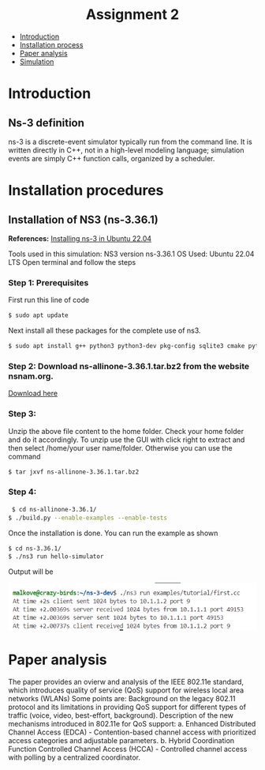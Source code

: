 # <center> Assignment 2 </center>

- [Introduction](#Introduction)
- [Installation process](#Install-process)
- [Paper analysis](#Paper-analysis)
- [Simulation](#Simulation)


# Introduction
## Ns-3 definition
ns-3 is a discrete-event simulator typically run from the command line. It is written directly in C++, not in a high-level modeling language; simulation events are simply C++ function calls, organized by a scheduler.

# Installation procedures
## Installation of NS3 (ns-3.36.1)
**References:** [Installing ns-3 in Ubuntu 22.04](https://www.nsnam.com/2022/06/ns3-installation-in-ubuntu-2204.html)

Tools used in this simulation:
NS3 version ns-3.36.1 
OS Used: Ubuntu 22.04 LTS
Open terminal and follow the steps

### Step 1: Prerequisites

First run this line of code

```bash 
$ sudo apt update
```

Next install all these packages for the complete use of ns3.

```bash 
$ sudo apt install g++ python3 python3-dev pkg-config sqlite3 cmake python3-setuptools git qtbase5-dev qtchooser qt5-qmake qtbase5-dev-tools gir1.2-goocanvas-2.0 python3-gi python3-gi-cairo python3-pygraphviz gir1.2-gtk-3.0 ipython3 openmpi-bin openmpi-common openmpi-doc libopenmpi-dev autoconf cvs bzr unrar gsl-bin libgsl-dev libgslcblas0 wireshark tcpdump sqlite sqlite3 libsqlite3-dev  libxml2 libxml2-dev libc6-dev libc6-dev-i386 libclang-dev llvm-dev automake python3-pip libxml2 libxml2-dev libboost-all-dev
```

### Step 2: Download ns-allinone-3.36.1.tar.bz2 from the website nsnam.org. 
[Download here](https://www.nsnam.org/releases/ns-allinone-3.36.1.tar.bz2)
### Step 3:
Unzip the above file content to the home folder. Check your home folder and do it accordingly. 
To unzip use the GUI with click right to extract and then select /home/your user name/folder. 
Otherwise you can use the command
```bash
$ tar jxvf ns-allinone-3.36.1.tar.bz2
```
### Step 4: 
```bash
 $ cd ns-allinone-3.36.1/ 
$ ./build.py --enable-examples --enable-tests
```

Once the installation is done. You can run the example as shown
```bash
$ cd ns-3.36.1/
$ ./ns3 run hello-simulator
```
Output will be
<p align="center">
<img src=/assets/Screenshot-1.png>

</p>


# Paper analysis

The paper provides an ovierw and analysis of the IEEE 802.11e standard, which introduces quality of service (QoS) support for wireless local area networks (WLANs)
Some points are:
Background on the legacy 802.11 protocol and its limitations in providing QoS support for different types of traffic (voice, video, best-effort, background).
Description of the new mechanisms introduced in 802.11e for QoS support: a. Enhanced Distributed Channel Access (EDCA) - Contention-based channel access with prioritized access categories and adjustable parameters. b. Hybrid Coordination Function Controlled Channel Access (HCCA) - Controlled channel access with polling by a centralized coordinator.

